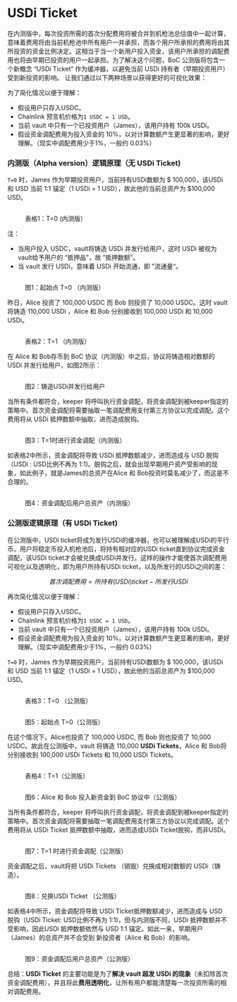 # USDi Ticket

在内测版中，每次投资所需的首次分配费用将被合并到机枪池总估值中一起计算，意味着费用将由当前机枪池中所有用户一并承担，而各个用户所承担的费用将由其所投资的资金比例决定。这相当于当一个新用户投入资金，该用户所承担的调配费用也将由早期已投资的用户一起承担。为了解决这个问题，BoC 公测版将包含一个新概念 “USDi Ticket” 作为缓冲器，以避免当前 USDi 持有者（早期投资用户）受到新投资的影响。 让我们通过以下两种场景以获得更好的可视化效果：

为了简化情况以便于理解：

* 假设用户只存入USDC。
* Chainlink 预言机价格为`1 USDC = 1 USD`。
* 当前 vault 中只有一个已投资用户（James），该用户持有 100k USDi。
* 假设资金调配费用为投入资金的 10%，以对计算数额产生更显著的影响，更好理解。（现实中调配费用少于1%，一般约 0.03%）

### 内测版（Alpha version）逻辑原理（无 USDi Ticket)

`T=0` 时，James 作为早期投资用户，当前持有USDi数额为 $ 100,000，该USDi 和 USD 当前 1:1 锚定（1 USDi = 1 USD），故此他的当前总资产为 $100,000 USD。

<figure><img src="../../.gitbook/assets/Table1_Alpha_zh.png" alt=""><figcaption><p>表格1：T=0 (内测版）</p></figcaption></figure>

注：

* 当用户投入 USDC，vault将铸造 USDi 并发行给用户，这时 USDi 被视为 vault给予用户的 “抵押品”，故 “抵押数额”。
* 当 vault 发行 USDi，意味着 USDi 开始流通，即 ”流通量“。

<figure><img src="../../.gitbook/assets/Diagram1_Alpha_zh.png" alt=""><figcaption><p>图1：起始点 T=0 （内测版）</p></figcaption></figure>

昨日，Alice 投资了 100,000 USDC 而 Bob 则投资了 10,000 USDC。这时 vault 将铸造 110,000 USDi ，Alice 和 Bob 分别接收到 100,000 USDi 和 10,000 USDi。

<figure><img src="../../.gitbook/assets/Table2_Alpha_zh.png" alt=""><figcaption><p>表格2：T=1 （内测版）</p></figcaption></figure>

在 Alice 和 Bob存币到 BoC 协议（内测版）中之后，协议将铸造相对数额的 USDi 并发行给用户，如图2所示：

<figure><img src="../../.gitbook/assets/Diagram2_Alpha_zh.png" alt=""><figcaption><p>图2：铸造USDi并发行给用户</p></figcaption></figure>

当所有条件都符合，keeper 将呼叫执行资金调配，将资金调配到被keeper指定的策略中。首次资金调配将需要抽取一笔调配费用支付第三方协议以完成调配。这个费用将从 USDi 抵押数额中抽取，进而造成脱钩。

<figure><img src="../../.gitbook/assets/Diagram3_Alpha_zh.png" alt=""><figcaption><p>图3：T=1时进行资金调配（内测版）</p></figcaption></figure>

如表格2中所示，资金调配将导致 USDi 抵押数额减少，进而造成与 USD 脱钩（USDi : USD比例不再为 1:1)。脱钩之后，就会出现早期用户资产受影响的现象，如此例子，就是James的总资产在Alice 和 Bob投资时莫名减少了，而这是不合理的。

<figure><img src="../../.gitbook/assets/Diagram4_Alpha_zh.png" alt=""><figcaption><p>图4：资金调配后用户总资产（内测版）</p></figcaption></figure>

### 公测版逻辑原理（有 USDi Ticket)

在公测版中，USDi ticket将成为发行USDi的缓冲器，也可以被理解成USDi的平行币。用户将稳定币投入机枪池后，将持有相对应的USDi ticket直到协议完成资金调配，该USDi ticket才会被兑换成USDi并发行。这样的操作才能使首次调配费用可视化以及透明化，即为用户所持有USDi ticket，以及所发行的USDi之间的差：

$$
首次调配费用=所持有(USDi) ticket-所发行USDi
$$

再次简化情况以便于理解：

* 假设用户只存入USDC。
* Chainlink 预言机价格为`1 USDC = 1 USD`。
* 当前 vault 中只有一个已投资用户（James），该用户持有 100k USDi。
* 假设资金调配费用为投入资金的 10%，以对计算数额产生更显著的影响，更好理解。（现实中调配费用少于1%，一般约 0.03%）

`T=0` 时，James 作为早期投资用户，当前持有USDi数额为 $ 100,000，该USDi 和 USD 当前 1:1 锚定（1 USDi = 1 USD），故此他的当前总资产为 $100,000 USD。

<figure><img src="../../.gitbook/assets/Table3_Beta_zh.png" alt=""><figcaption><p>表格3：T=0 （公测版）</p></figcaption></figure>

<figure><img src="../../.gitbook/assets/Diagram5_Beta_zh.png" alt=""><figcaption><p>图5：起始点 T=0（公测版）</p></figcaption></figure>

在这个情况下，Alice也投资了 100,000 USDC, 而 Bob 则也投资了 10,000 USDC。故此在公测版中，vault 将铸造 110,000 **USDi Tickets**，Alice 和 Bob将分别接收到 100,000 USDi Tickets 和 10,000 USDi Tickets。

<figure><img src="../../.gitbook/assets/Table4_Beta_zh.png" alt=""><figcaption><p>表格4：T=1（公测版）</p></figcaption></figure>

<figure><img src="../../.gitbook/assets/Diagram6_Beta_zh.png" alt=""><figcaption><p>图6：Alice 和 Bob 投入新资金到 BoC 协议中（公测版）</p></figcaption></figure>

当所有条件都符合，keeper 将呼叫执行资金调配，将资金调配到被keeper指定的策略中。首次资金调配将需要抽取一笔调配费用支付第三方协议以完成调配。这个费用将从 USDi Ticket 抵押数额中抽取，进而造成USDi Ticket脱钩，而非USDi。

<figure><img src="../../.gitbook/assets/Diagram7_Beta_zh.png" alt=""><figcaption><p>图7：T=1 时进行资金调配（公测版）</p></figcaption></figure>

资金调配之后，vault将把 USDi Tickets （销毁）兑换成相对数额的 USDi（铸造）。

<figure><img src="../../.gitbook/assets/Diagram8_Beta_zh.png" alt=""><figcaption><p>图8：兑换USDi Ticket （公测版）</p></figcaption></figure>

如表格4中所示，资金调配将导致 USDi Ticket抵押数额减少，进而造成与 USD 脱钩（USDi Ticket: USD比例不再为 1:1)，但与内测版不同，USDi 抵押数额并不受影响，因此USDi 抵押数额依然与 USD 1:1 锚定。如此一来，早期用户（James）的总资产并不会受到 新投资者（Alice 和 Bob）的影响。

<figure><img src="../../.gitbook/assets/Diagram9_Beta_zh.png" alt=""><figcaption><p>图9：资金调配后用户总资产（公测版）</p></figcaption></figure>

总结：**USDi Ticket** 的主要功能是为了**解决 vault 超发 USDi 的现象**（未扣除首次资金调配费用），并且将此**费用透明化**，让所有用户都能清楚每一次投资所需的相对调配费用。&#x20;
